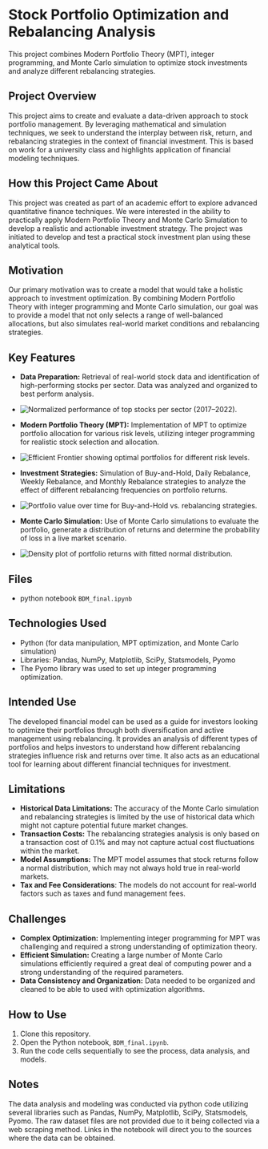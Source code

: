 # Stock Portfolio Optimization and Rebalancing Analysis

This project combines Modern Portfolio Theory (MPT), integer programming, and Monte Carlo simulation to optimize stock investments and analyze different rebalancing strategies.

## Project Overview
This project aims to create and evaluate a data-driven approach to stock portfolio management. By leveraging mathematical and simulation techniques, we seek to understand the interplay between risk, return, and rebalancing strategies in the context of financial investment. This is based on work for a university class and highlights application of financial modeling techniques.

## How this Project Came About
This project was created as part of an academic effort to explore advanced quantitative finance techniques. We were interested in the ability to practically apply Modern Portfolio Theory and Monte Carlo Simulation to develop a realistic and actionable investment strategy. The project was initiated to develop and test a practical stock investment plan using these analytical tools.

## Motivation
Our primary motivation was to create a model that would take a holistic approach to investment optimization. By combining Modern Portfolio Theory with integer programming and Monte Carlo simulation, our goal was to provide a model that not only selects a range of well-balanced allocations, but also simulates real-world market conditions and rebalancing strategies.

## Key Features

*   **Data Preparation:** Retrieval of real-world stock data and identification of high-performing stocks per sector. Data was analyzed and organized to best perform analysis.
*   ![Normalized performance of top stocks per sector (2017–2022).](https://github.com/user-attachments/assets/bf9ea2d5-8fe3-4bd2-b505-c1a36c33c903)

*   **Modern Portfolio Theory (MPT):** Implementation of MPT to optimize portfolio allocation for various risk levels, utilizing integer programming for realistic stock selection and allocation.
*   ![Efficient Frontier showing optimal portfolios for different risk levels.](https://github.com/user-attachments/assets/7ec80fc7-61c7-47f6-9f13-83cd21ad86b5)

*   **Investment Strategies:** Simulation of Buy-and-Hold, Daily Rebalance, Weekly Rebalance, and Monthly Rebalance strategies to analyze the effect of different rebalancing frequencies on portfolio returns.
*    ![Portfolio value over time for Buy-and-Hold vs. rebalancing strategies.](https://github.com/user-attachments/assets/438a8930-e498-42f3-906e-0e3a00877e1e)

*   **Monte Carlo Simulation:** Use of Monte Carlo simulations to evaluate the portfolio, generate a distribution of returns and determine the probability of loss in a live market scenario.
*   ![Density plot of portfolio returns with fitted normal distribution.](https://github.com/user-attachments/assets/4fb20bc2-4e9b-4d44-beb9-2a351ebca157)



## Files

*   python notebook `BDM_final.ipynb`

## Technologies Used

*   Python (for data manipulation, MPT optimization, and Monte Carlo simulation)
*   Libraries: Pandas, NumPy, Matplotlib, SciPy, Statsmodels, Pyomo
* The Pyomo library was used to set up integer programming optimization.

## Intended Use
The developed financial model can be used as a guide for investors looking to optimize their portfolios through both diversification and active management using rebalancing. It provides an analysis of different types of portfolios and helps investors to understand how different rebalancing strategies influence risk and returns over time. It also acts as an educational tool for learning about different financial techniques for investment.

## Limitations

*   **Historical Data Limitations:** The accuracy of the Monte Carlo simulation and rebalancing strategies is limited by the use of historical data which might not capture potential future market changes.
*   **Transaction Costs:** The rebalancing strategies analysis is only based on a transaction cost of 0.1% and may not capture actual cost fluctuations within the market.
*   **Model Assumptions:** The MPT model assumes that stock returns follow a normal distribution, which may not always hold true in real-world markets.
*   **Tax and Fee Considerations**: The models do not account for real-world factors such as taxes and fund management fees.

## Challenges

*   **Complex Optimization:** Implementing integer programming for MPT was challenging and required a strong understanding of optimization theory.
*   **Efficient Simulation:** Creating a large number of Monte Carlo simulations efficiently required a great deal of computing power and a strong understanding of the required parameters.
*  **Data Consistency and Organization:** Data needed to be organized and cleaned to be able to used with optimization algorithms.

## How to Use

1.  Clone this repository.
2.  Open the Python notebook, `BDM_final.ipynb`.
3.  Run the code cells sequentially to see the process, data analysis, and models.

## Notes
The data analysis and modeling was conducted via python code utilizing several libraries such as Pandas, NumPy, Matplotlib, SciPy, Statsmodels, Pyomo. The raw dataset files are not provided due to it being collected via a web scraping method. Links in the notebook will direct you to the sources where the data can be obtained.
